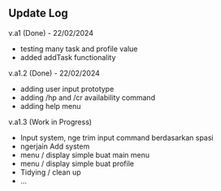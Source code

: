Update Log
-----------

v.a1 (Done) - 22/02/2024
+ testing many task and profile value
+ added addTask functionality

v.a1.2 (Done) - 22/02/2024
+ adding user input prototype
+ adding /hp and /cr availability command
+ adding help menu

v.a1.3 (Work in Progress)
+ Input system, nge trim input command berdasarkan spasi
+ ngerjain Add system
+ menu / display simple buat main menu
+ menu / display simple buat profile
+ Tidying / clean up
+ ...
